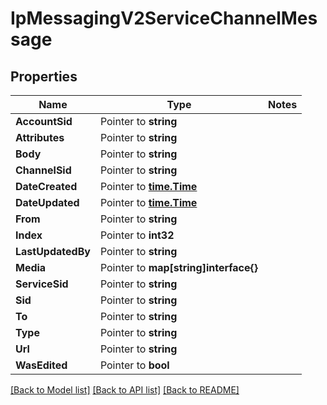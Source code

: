 # IpMessagingV2ServiceChannelMessage

## Properties
Name | Type | Notes
------------ | ------------- | -------------
**AccountSid** | Pointer to **string** | 
**Attributes** | Pointer to **string** | 
**Body** | Pointer to **string** | 
**ChannelSid** | Pointer to **string** | 
**DateCreated** | Pointer to [**time.Time**](time.Time.md) | 
**DateUpdated** | Pointer to [**time.Time**](time.Time.md) | 
**From** | Pointer to **string** | 
**Index** | Pointer to **int32** | 
**LastUpdatedBy** | Pointer to **string** | 
**Media** | Pointer to **map[string]interface{}** | 
**ServiceSid** | Pointer to **string** | 
**Sid** | Pointer to **string** | 
**To** | Pointer to **string** | 
**Type** | Pointer to **string** | 
**Url** | Pointer to **string** | 
**WasEdited** | Pointer to **bool** | 

[[Back to Model list]](../README.md#documentation-for-models) [[Back to API list]](../README.md#documentation-for-api-endpoints) [[Back to README]](../README.md)


